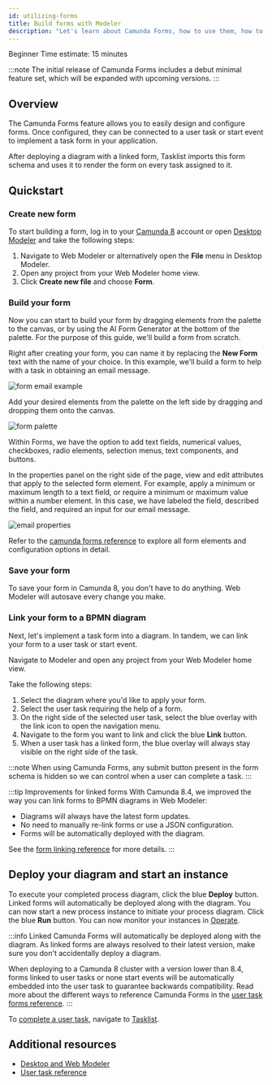 ```yaml
---
id: utilizing-forms
title: Build forms with Modeler
description: "Let's learn about Camunda Forms, how to use them, how to model them with a diagram, and deploying."
---
```


<span class="badge badge--beginner">Beginner</span>
<span class="badge badge--medium">Time estimate: 15 minutes</span>

:::note
The initial release of Camunda Forms includes a debut minimal feature set, which will be expanded with upcoming versions.
:::

## Overview

The Camunda Forms feature allows you to easily design and configure forms. Once configured, they can be connected to a user task or start event to implement a task form in your application.

After deploying a diagram with a linked form, Tasklist imports this form schema and uses it to render the form on every task assigned to it.

## Quickstart

### Create new form

To start building a form, log in to your [Camunda 8](https://camunda.io) account or open [Desktop Modeler](/components/modeler/about-modeler.md) and take the following steps:

1. Navigate to Web Modeler or alternatively open the **File** menu in Desktop Modeler.
2. Open any project from your Web Modeler home view.
3. Click **Create new file** and choose **Form**.

### Build your form

Now you can start to build your form by dragging elements from the palette to the canvas, or by using the AI Form Generator at the bottom of the palette. For the purpose of this guide, we'll build a form from scratch.

Right after creating your form, you can name it by replacing the **New Form** text with the name of your choice. In this example, we'll build a form to help with a task in obtaining an email message.

![form email example](./img/form-email-example.png)

Add your desired elements from the palette on the left side by dragging and dropping them onto the canvas.

![form palette](./img/form-palette.png)

Within Forms, we have the option to add text fields, numerical values, checkboxes, radio elements, selection menus, text components, and buttons.

In the properties panel on the right side of the page, view and edit attributes that apply to the selected form element. For example, apply a minimum or maximum length to a text field, or require a minimum or maximum value within a number element. In this case, we have labeled the field, described the field, and required an input for our email message.

![email properties](./img/form-properties-email.png)

Refer to the [camunda forms reference](../components/modeler/forms/camunda-forms-reference.md) to explore all form elements and configuration options in detail.

### Save your form

To save your form in Camunda 8, you don't have to do anything. Web Modeler will autosave every change you make.

### Link your form to a BPMN diagram

Next, let's implement a task form into a diagram. In tandem, we can link your form to a user task or start event.

Navigate to Modeler and open any project from your Web Modeler home view.

Take the following steps:

1. Select the diagram where you'd like to apply your form.
2. Select the user task requiring the help of a form.
3. On the right side of the selected user task, select the blue overlay with the link icon to open the navigation menu.
4. Navigate to the form you want to link and click the blue **Link** button.
5. When a user task has a linked form, the blue overlay will always stay visible on the right side of the task.

:::note
When using Camunda Forms, any submit button present in the form schema is hidden so we can control when a user can complete a task.
:::

:::tip Improvements for linked forms
With Camunda 8.4, we improved the way you can link forms to BPMN diagrams in Web Modeler:

- Diagrams will always have the latest form updates.
- No need to manually re-link forms or use a JSON configuration.
- Forms will be automatically deployed with the diagram.

See the [form linking reference](/components/modeler/web-modeler/advanced-modeling/form-linking.md#camunda-form-linked) for more details.
:::

## Deploy your diagram and start an instance

To execute your completed process diagram, click the blue **Deploy** button.
Linked forms will automatically be deployed along with the diagram.
You can now start a new process instance to initiate your process diagram.
Click the blue **Run** button.
You can now monitor your instances in [Operate](../components/operate/operate-introduction.md).

:::info
Linked Camunda Forms will automatically be deployed along with the diagram.
As linked forms are always resolved to their latest version, make sure you don't accidentally deploy a diagram.

When deploying to a Camunda 8 cluster with a version lower than 8.4, forms linked to user tasks or none start events will be automatically embedded into the user task to guarantee backwards compatibility.
Read more about the different ways to reference Camunda Forms in the [user task forms reference](/components/modeler/bpmn/user-tasks/user-tasks.md#user-task-forms).
:::

To [complete a user task](./getting-started-orchestrate-human-tasks.md), navigate to [Tasklist](../components/tasklist/introduction-to-tasklist.md).

## Additional resources

- [Desktop and Web Modeler](/components/modeler/about-modeler.md)
- [User task reference](/components/modeler/bpmn/user-tasks/user-tasks.md)

